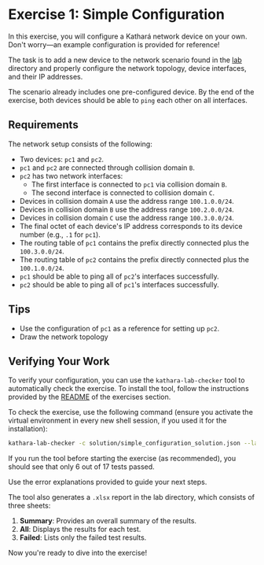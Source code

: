 # Exercise 1: Simple Configuration

In this exercise, you will configure a Kathará network device on your own. Don't worry—an example configuration is
provided for reference!

The task is to add a new device to the network scenario found in the [lab](lab) directory and properly configure the
network topology, device interfaces, and their IP addresses.

The scenario already includes one pre-configured device. By the end of the exercise, both devices should be able
to `ping` each other on all interfaces.

## Requirements

The network setup consists of the following:

- Two devices: `pc1` and `pc2`.
- `pc1` and `pc2` are connected through collision domain `B`.
- `pc2` has two network interfaces:
    - The first interface is connected to `pc1` via collision domain `B`.
    - The second interface is connected to collision domain `C`.
- Devices in collision domain `A` use the address range `100.1.0.0/24`.
- Devices in collision domain `B` use the address range `100.2.0.0/24`.
- Devices in collision domain `C` use the address range `100.3.0.0/24`.
- The final octet of each device's IP address corresponds to its device number (e.g., `.1` for `pc1`).
- The routing table of `pc1` contains the prefix directly connected plus the `100.3.0.0/24`.
- The routing table of `pc2` contains the prefix directly connected plus the `100.1.0.0/24`.
- `pc1` should be able to ping all of `pc2`'s interfaces successfully.
- `pc2` should be able to ping all of `pc1`'s interfaces successfully.

## Tips

- Use the configuration of `pc1` as a reference for setting up `pc2`.
- Draw the network topology

## Verifying Your Work

To verify your configuration, you can use the `kathara-lab-checker` tool to automatically check the exercise. To install
the tool, follow the instructions provided by the [README](../README.md) of the exercises section.

To check the exercise, use the following command (ensure you activate the virtual environment in every new shell
session, if you used it for the installation):

```bash
kathara-lab-checker -c solution/simple_configuration_solution.json --lab lab --no-cache
```

If you run the tool before starting the exercise (as recommended), you should see that only 6 out of 17 tests passed.

Use the error explanations provided to guide your next steps.

The tool also generates a `.xlsx` report in the lab directory, which consists of three sheets:

1. **Summary**: Provides an overall summary of the results.
2. **All**: Displays the results for each test.
3. **Failed**: Lists only the failed test results.

Now you're ready to dive into the exercise!



